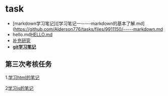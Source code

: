 # task
- [markdown学习笔记]([学习笔记一-----markdown的基本了解.md](https://github.com/Alderson776/tasks/files/9911150/-----markdown.md
- hello.md[HELLO.md](https://github.com/Alderson776/tasks/files/9911165/HELLO.md)
- [补充研究](https://github.com/Alderson776/tasks/blob/main/%E8%A1%A5%E5%85%85%E7%A0%94%E7%A9%B6%E2%80%94%E2%80%94%E5%AF%B9github%E4%B8%AD%E6%8F%92%E5%85%A5%E5%9B%BE%E7%89%87%E7%9A%84%E7%A0%94%E7%A9%B6.md)
- [**git学习笔记**](https://github.com/Alderson776/tasks/blob/main/git%E5%AD%A6%E4%B9%A0%E7%AC%94%E8%AE%B0.md)
## 第三次考核任务
1.[学习html的笔记](https://github.com/Alderson776/tasks/blob/main/%E7%AC%AC%E4%B8%89%E6%AC%A1%E7%BB%BC%E5%90%88%E5%AD%A6%E4%B9%A0%E7%AC%94%E8%AE%B0.md)

2[学习js的笔记](https://github.com/Alderson776/tasks/blob/main/%E7%AC%AC%E4%B8%89%E6%AC%A1%E5%AD%A6%E4%B9%A0%E4%BD%9C%E4%B8%9A%E2%80%94%E2%80%94%E5%AF%B9javascript%E7%9A%84%E5%AD%A6%E4%B9%A0.md)
